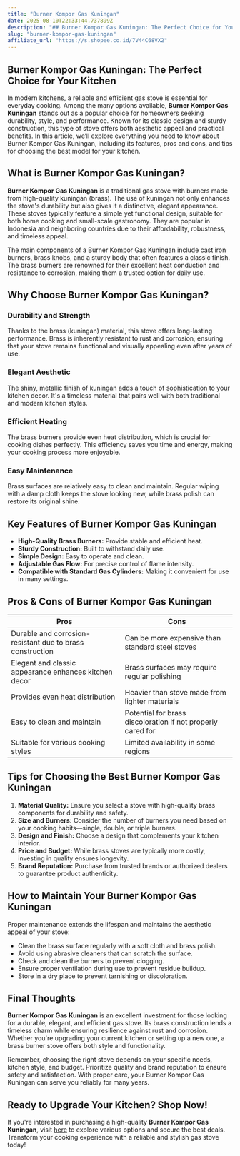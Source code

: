 ```yaml
---
title: "Burner Kompor Gas Kuningan"
date: 2025-08-10T22:33:44.737899Z
description: "## Burner Kompor Gas Kuningan: The Perfect Choice for Your Kitchen..."
slug: "burner-kompor-gas-kuningan"
affiliate_url: "https://s.shopee.co.id/7V44C68VX2"
---
```

## Burner Kompor Gas Kuningan: The Perfect Choice for Your Kitchen

In modern kitchens, a reliable and efficient gas stove is essential for everyday cooking. Among the many options available, **Burner Kompor Gas Kuningan** stands out as a popular choice for homeowners seeking durability, style, and performance. Known for its classic design and sturdy construction, this type of stove offers both aesthetic appeal and practical benefits. In this article, we’ll explore everything you need to know about Burner Kompor Gas Kuningan, including its features, pros and cons, and tips for choosing the best model for your kitchen.

## What is Burner Kompor Gas Kuningan?

**Burner Kompor Gas Kuningan** is a traditional gas stove with burners made from high-quality kuningan (brass). The use of kuningan not only enhances the stove's durability but also gives it a distinctive, elegant appearance. These stoves typically feature a simple yet functional design, suitable for both home cooking and small-scale gastronomy. They are popular in Indonesia and neighboring countries due to their affordability, robustness, and timeless appeal.

The main components of a Burner Kompor Gas Kuningan include cast iron burners, brass knobs, and a sturdy body that often features a classic finish. The brass burners are renowned for their excellent heat conduction and resistance to corrosion, making them a trusted option for daily use.

## Why Choose Burner Kompor Gas Kuningan?

### Durability and Strength

Thanks to the brass (kuningan) material, this stove offers long-lasting performance. Brass is inherently resistant to rust and corrosion, ensuring that your stove remains functional and visually appealing even after years of use.

### Elegant Aesthetic

The shiny, metallic finish of kuningan adds a touch of sophistication to your kitchen decor. It's a timeless material that pairs well with both traditional and modern kitchen styles.

### Efficient Heating

The brass burners provide even heat distribution, which is crucial for cooking dishes perfectly. This efficiency saves you time and energy, making your cooking process more enjoyable.

### Easy Maintenance

Brass surfaces are relatively easy to clean and maintain. Regular wiping with a damp cloth keeps the stove looking new, while brass polish can restore its original shine.

## Key Features of Burner Kompor Gas Kuningan

- **High-Quality Brass Burners:** Provide stable and efficient heat.
- **Sturdy Construction:** Built to withstand daily use.
- **Simple Design:** Easy to operate and clean.
- **Adjustable Gas Flow:** For precise control of flame intensity.
- **Compatible with Standard Gas Cylinders:** Making it convenient for use in many settings.

## Pros & Cons of Burner Kompor Gas Kuningan

| **Pros** | **Cons** |
| --- | --- |
| Durable and corrosion-resistant due to brass construction | Can be more expensive than standard steel stoves |
| Elegant and classic appearance enhances kitchen decor | Brass surfaces may require regular polishing |
| Provides even heat distribution | Heavier than stove made from lighter materials |
| Easy to clean and maintain | Potential for brass discoloration if not properly cared for |
| Suitable for various cooking styles | Limited availability in some regions |

## Tips for Choosing the Best Burner Kompor Gas Kuningan

1. **Material Quality:** Ensure you select a stove with high-quality brass components for durability and safety.
2. **Size and Burners:** Consider the number of burners you need based on your cooking habits—single, double, or triple burners.
3. **Design and Finish:** Choose a design that complements your kitchen interior.
4. **Price and Budget:** While brass stoves are typically more costly, investing in quality ensures longevity.
5. **Brand Reputation:** Purchase from trusted brands or authorized dealers to guarantee product authenticity.

## How to Maintain Your Burner Kompor Gas Kuningan

Proper maintenance extends the lifespan and maintains the aesthetic appeal of your stove:

- Clean the brass surface regularly with a soft cloth and brass polish.
- Avoid using abrasive cleaners that can scratch the surface.
- Check and clean the burners to prevent clogging.
- Ensure proper ventilation during use to prevent residue buildup.
- Store in a dry place to prevent tarnishing or discoloration.

## Final Thoughts

**Burner Kompor Gas Kuningan** is an excellent investment for those looking for a durable, elegant, and efficient gas stove. Its brass construction lends a timeless charm while ensuring resilience against rust and corrosion. Whether you're upgrading your current kitchen or setting up a new one, a brass burner stove offers both style and functionality.

Remember, choosing the right stove depends on your specific needs, kitchen style, and budget. Prioritize quality and brand reputation to ensure safety and satisfaction. With proper care, your Burner Kompor Gas Kuningan can serve you reliably for many years.

## Ready to Upgrade Your Kitchen? Shop Now!

If you're interested in purchasing a high-quality **Burner Kompor Gas Kuningan**, visit [here](https://s.shopee.co.id/7V44C68VX2) to explore various options and secure the best deals. Transform your cooking experience with a reliable and stylish gas stove today!